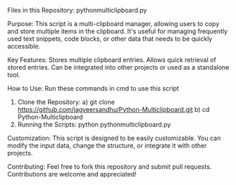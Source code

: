 Files in this Repository: pythonmulticlipboard.py
   
Purpose: This script is a multi-clipboard manager, allowing users to copy and store multiple items in the clipboard. It's useful for managing frequently used text snippets, code blocks, or other data that needs to be quickly accessible.

Key Features:
Stores multiple clipboard entries.
Allows quick retrieval of stored entries.
Can be integrated into other projects or used as a standalone tool.

How to Use:
Run these commands in cmd to use this script
1) Clone the Repository:
a) git clone https://github.com/jagveersandhu/Python-Multiclipboard.git
b) cd Python-Multiclipboard
2) Running the Scripts:
python pythonmulticlipboard.py

Customization:
This script is designed to be easily customizable. You can modify the input data, change the structure, or integrate it with other projects.

Contributing:
Feel free to fork this repository and submit pull requests. Contributions are welcome and appreciated!
